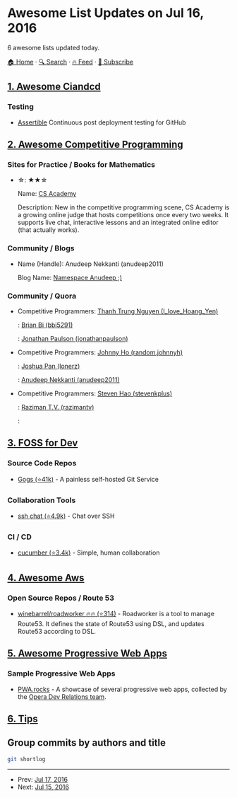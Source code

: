 # Awesome List Updates on Jul 16, 2016

6 awesome lists updated today.

[🏠 Home](/README.md) · [🔍 Search](https://www.trackawesomelist.com/search/) · [🔥 Feed](https://www.trackawesomelist.com/rss.xml) · [📮 Subscribe](https://trackawesomelist.us17.list-manage.com/subscribe?u=d2f0117aa829c83a63ec63c2f&id=36a103854c)



## [1. Awesome Ciandcd](/content/cicdops/awesome-ciandcd/README.md)

### Testing

*   [Assertible](https://assertible.com) Continuous post deployment testing for GitHub

## [2. Awesome Competitive Programming](/content/lnishan/awesome-competitive-programming/README.md)

### Sites for Practice / Books for Mathematics

- ☆: ★★☆

  Name: [CS Academy](https://csacademy.com)

  Description: New in the competitive programming scene, CS Academy is a growing online judge that hosts competitions once every two weeks. It supports live chat, interactive lessons and an integrated online editor (that actually works).



### Community / Blogs

- Name (Handle): Anudeep Nekkanti (anudeep2011)

  Blog Name: [Namespace Anudeep ;)](https://blog.anudeep2011.com/)



### Community / Quora

- Competitive Programmers: [Thanh Trung Nguyen (I\_love\_Hoang\_Yen)](https://www.quora.com/profile/Thanh-Trung-Nguyen)

  : [Brian Bi (bbi5291)](https://www.quora.com/profile/Brian-Bi)

  : [Jonathan Paulson (jonathanpaulson)](https://www.quora.com/profile/Jonathan-Paulson)


- Competitive Programmers: [Johnny Ho (random.johnnyh)](https://www.quora.com/profile/Johnny-Ho)

  : [Joshua Pan (lonerz)](https://www.quora.com/profile/Joshua-Pan-1)

  : [Anudeep Nekkanti (anudeep2011)](https://www.quora.com/profile/Anudeep-Nekkanti)


- Competitive Programmers: [Steven Hao (stevenkplus)](https://www.quora.com/profile/Steven-Hao)

  : [Raziman T.V. (razimantv)](https://www.quora.com/profile/Raziman-T-V)

  : 



## [3. FOSS for Dev](/content/tvvocold/FOSS-for-Dev/README.md)

### Source Code Repos

*   [Gogs (⭐41k)](https://github.com/gogits/gogs)  - A painless self-hosted Git Service

### Collaboration Tools

*   [ssh chat (⭐4.9k)](https://github.com/shazow/ssh-chat) - Chat over SSH

### CI / CD

*   [cucumber (⭐3.4k)](https://github.com/cucumber/cucumber) - Simple, human collaboration

## [4. Awesome Aws](/content/donnemartin/awesome-aws/README.md)

### Open Source Repos / Route 53

*   [winebarrel/roadworker :fire::fire: (⭐314)](https://github.com/winebarrel/roadworker) - Roadworker is a tool to manage Route53. It defines the state of Route53 using DSL, and updates Route53 according to DSL.

## [5. Awesome Progressive Web Apps](/content/TalAter/awesome-progressive-web-apps/README.md)

### Sample Progressive Web Apps

*   [PWA.rocks](https://pwa.rocks/) - A showcase of several progressive web apps, collected by the [Opera Dev Relations team](https://twitter.com/ODevRel).

## [6. Tips](/content/git-tips/tips/README.md)

## Group commits by authors and title

```sh
git shortlog
```

---

- Prev: [Jul 17, 2016](/content/2016/07/17/README.md)
- Next: [Jul 15, 2016](/content/2016/07/15/README.md)
